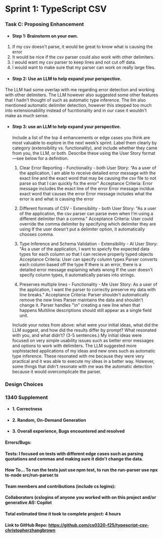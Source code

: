 # Sprint 1: TypeScript CSV

### Task C: Proposing Enhancement

- #### Step 1: Brainstorm on your own.
1. If my csv doesn't parse, it would be great to know what is causing the error
2. It would be nice if the csv parser could also work with other delimiters.
3. I would want my csv parser to keep lines and not cut off data.
4. I would want to make sure that my parser can work on really large files. 
- #### Step 2: Use an LLM to help expand your perspective.
The LLM had some overlap with me regarding error detection and working with other delimiters. The LLM however also suggested some other features that I hadn't thought of such as automatic type inference. The llm also mentioned automatic delimiter detection, however this stepped too much into extensionability instead of fucntionality and in our case it wouldn't make as much sense.
- #### Step 3: use an LLM to help expand your perspective.

    Include a list of the top 4 enhancements or edge cases you think are most valuable to explore in the next week’s sprint. Label them clearly by category (extensibility vs. functionality), and include whether they came from you, the LLM, or both. Describe these using the User Story format—see below for a definition. 
    1. Clear Error Reporting - Functionality - both
    User Story: 
    “As a user of the application, I am able to receive detailed error message with the exact line and the exact word that may be causing the csv file to not parse so that I can quickly fix the error"
    Acceptance Criteria: 
    Error message includes the exact line of the error
    Error message incldue exact word that causes the error
    Error message includes what the error is and what is causing the error

    2. Different formats of CSV - Extensibility - both
    User Story:
    "As a user of the application, the csv parser can parse even when I'm using a different delimiter than a comma."
    Acceptance Criteria:
    User could override the comma delimiter by specifying which delimiter they are using
    If the user doesn't put a delimiter option, it automatically chooses comma.
    3. Type Inference and Schema Validation - Extensibility - AI
    User Story:
    "As a user of the application, I want to speicfy the expected data types for each column so that I can recieve properly typed objects
    Acceptance Criteria:
    User can specify column types
    Parser converts each column based off the type
    If there is an error, there is a detailed error message explaining whats wrong
    If the user doesn't specify column types, it automatically parses into strings. 

    4. Preserves multiple lines - Functionality - Me
    User Story:
    As a user of the application, I want the parser to correctly preserve my data with line breaks."
    Acceptance Criteria:
    Parser shouldn't automatically remove the new lines
    Parser maintains the data and shouldn't change it. 
    Parser handles "\n" creating a new line when that happens
    Multiline descriptions should still appear as a single field unit. 


    Include your notes from above: what were your initial ideas, what did the LLM suggest, and how did the results differ by prompt? What resonated with you, and what didn’t? (3-5 sentences.) 
    My initial ideas were focused on very simple usability issues such as better error messages and options to work with delimiters. The LLM suggested more sophistacted applications of my ideas and new ones such as automatic type inference. These resonated with me because they were very practical and it was able to execute my ideas in a better way. However, some things that didn't resonate with me was the automatic detection because it would overcomplicate the parser. 

### Design Choices

### 1340 Supplement

- #### 1. Correctness

- #### 2. Random, On-Demand Generation

- #### 3. Overall experience, Bugs encountered and resolved
#### Errors/Bugs:
#### Tests: I focused on tests with different edge cases such as parsing quotations and commas and making sure it didn't change the data. 
#### How To… To run the tests just use npm test, to run the run-parser use npx ts-node src/run-parser.ts

#### Team members and contributions (include cs logins):

#### Collaborators (cslogins of anyone you worked with on this project and/or generative AI): Copilot
#### Total estimated time it took to complete project: 4 hours
#### Link to GitHub Repo:  https://github.com/cs0320-f25/typescript-csv-christopherzhangbrown

